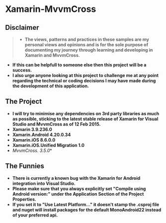 # Xamarin-MvvmCross


## Disclaimer

> - **The views, patterns and practices in these samples are my personal views and opinions and is for the sole purpose of documenting my journey through learning and developing in Xamarin and MvvmCross.**
- **If this can be helpfull to someone else then this project will be a success.**
- **I also urge anyone looking at this project to challenge me at any point regarding the technical or coding decisions I may have made during the development of this application.**

## The Project

- **I will try to minimise any dependencies on 3rd party libraries as much as possible, sticking to the latest stable release of Xamarin for Visual Studio and MvvmCross as of 12 Feb 2015.**
- **Xamarin 3.9.236.0**
- **Xamarin.Android 4.20.0.34**
- **Xamarin.iOS 8.6.0.0**
- **Xamarin.iOS.Unified Migration 1.0**
- **MvvmCross.* 3.5.0**

## The Funnies

- **There is currently a known bug with the Xamarin for Android integration into Visual Studio.**
- **Please make sure that you always explicitly set "Compile using Android version:" under the Application Section of the Project Properties.**
- **If you set it to "Use Latest Platform..." it doesn't stamp the .csproj file and nuget will install packages for the default MonoAndroid22 instead of your preferred api.**